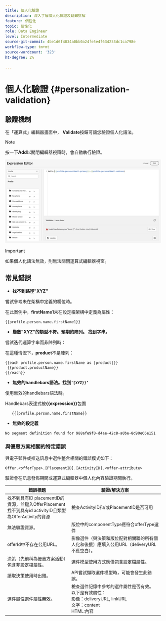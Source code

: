 ```yaml
---
title: 個人化驗證
description: 深入了解個人化驗證及疑難排解
feature: 個性化
topic: 個性化
role: Data Engineer
level: Intermediate
source-git-commit: 4be1d6f4034a0bb0a24fe5e4f634253dc1ca798e
workflow-type: tm+mt
source-wordcount: '323'
ht-degree: 2%

---
```



# 個人化驗證 {#personalization-validation}

## 驗證機制

在「運算式」編輯器畫面中， **Validate**&#x200B;按鈕可讓您驗證個人化語法。

>[!NOTE]
> 按一下&#x200B;**Add**&#x200B;以關閉編輯器視窗時，會自動執行驗證。


![](assets/perso_validation1.png)

>[!IMPORTANT]
> 如果個人化語法無效，則無法關閉運算式編輯器視窗。


## 常見錯誤

* **找不到路徑&quot;XYZ&quot;**

嘗試參考未在架構中定義的欄位時。

在此案例中，**firstName1**&#x200B;未在設定檔架構中定義為屬性：

```
{{profile.person.name.firstName1}}
```

* **變數&quot;XYZ&quot;的類型不符。預期的陣列。 找到字串。**

嘗試迭代運算字串而非陣列時：

在這種情況下，**product**&#x200B;不是陣列：

```
{{each profile.person.name.firstName as |product|}}
 {{product.productName}}
{{/each}}
```

* **無效的handlebars語法。找到`‘[XYZ}}’`**

使用無效的handlebars語法時。

Handlebars表達式被&#x200B;**{{expression}}**&#x200B;包圍

```
   {{[profile.person.name.firstName}}
```

* **無效的段定義**

```
No segment definition found for 988afe9f0-d4ae-42c8-a0be-8d90e66e151
```

### 與優惠方案相關的特定錯誤

與電子郵件或推送訊息中選件整合相關的錯誤模式如下：

```
Offer.<offerType>.[PlacementID].[ActivityID].<offer-attribute>
```

驗證會在訊息發佈期間或運算式編輯器中個人化內容驗證期間執行。

<table> 
 <thead> 
  <tr> 
   <th> 錯誤標題<br /> </th> 
   <th> 驗證/解決方案<br /> </th> 
  </tr> 
 </thead> 
 <tbody> 
  <tr> 
   <td>找不到具有ID placementID的資源，並鍵入OfferPlacement <br/>
找不到具有id activityID且類型為OfferActivity的資源<br/></td> 
   <td>檢查ActivityID和/或PlacementID是否可用</td> 
  </tr> 
   <tr> 
   <td>無法驗證資源。</td> 
   <td>版位中的componentType應符合offerType選件</td> 
  </tr> 
   <tr> 
   <td>offerId中不存在公用URL。</td> 
   <td>影像選件（與決策和版位配對相關聯的所有個人化和後援）應填入公用URL（deliveryURL不應空白）。</td> 
  </tr> 
  <tr> 
   <td>決策（先前稱為優惠方案活動）包含非設定檔屬性。</td> 
   <td>選件模型使用方式應僅包含設定檔屬性。</td> 
  </tr> 
  <tr> 
   <td>讀取決策使用時出錯。</td> 
   <td>API嘗試擷取選件模型時，可能會發生此錯誤。</td> 
  </tr>
  <tr> 
   <td>選件屬性選件屬性無效。</td> 
   <td>檢查選件記錄中參考的選件屬性是否有效。 以下是有效屬性：<br/>
影像：deliveryURL, linkURL<br/>
文字：content<br/>
HTML:內容<br/></td> 
  </tr> 
 </tbody> 
</table>

